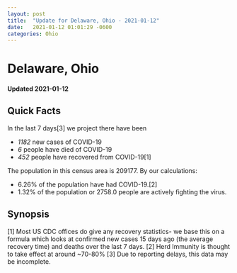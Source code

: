 ```yaml
---
layout: post
title:  "Update for Delaware, Ohio - 2021-01-12"
date:   2021-01-12 01:01:29 -0600
categories: Ohio
---
```


# Delaware, Ohio
#### Updated 2021-01-12

## Quick Facts

In the last 7 days[3] we project there have been
- *1182* new cases of COVID-19
- *6* people have died of COVID-19
- *452* people have recovered from COVID-19[1]

The population in this census area is 209177. By our calculations:
- 6.26% of the population have had COVID-19.[2]
- 1.32% of the population or 2758.0 people are actively fighting the virus.

## Synopsis




[1] Most US CDC offices do give any recovery statistics- we base this on a formula which looks at confirmed new cases
15 days ago (the average recovery time) and deaths over the last 7 days.
[2] Herd Immunity is thought to take effect at around ~70-80%
[3] Due to reporting delays, this data may be incomplete. 
    